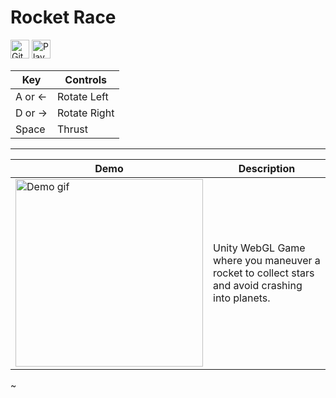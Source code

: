 # **Rocket Race**

[<img src="https://www.svgrepo.com/download/449764/github.svg" alt="GitHub" width="30" height="30">](https://github.com/sunghogo/Rocket-Race-Unity) [<img src="https://www.svgrepo.com/download/501816/play-game.svg" alt="Play Button" width="30" height="30">](https://sunghogo.github.io/Rocket-Race/)

| Key    | Controls     |
| ------ | ------------ |
| A or ← | Rotate Left  |
| D or → | Rotate Right |
| Space  | Thrust       |

---

| Demo                                                                                                                                        | Description                                                                                    |
| ------------------------------------------------------------------------------------------------------------------------------------------- | ---------------------------------------------------------------------------------------------- |
| <img src="https://github.com/sunghogo/GameDevTV-Unity/blob/main/Rocket-Race-Unity/DemoReels/Demo.gif?raw=true" alt="Demo gif" width="300"/> | Unity WebGL Game where you maneuver a rocket to collect stars and avoid crashing into planets. |

~
